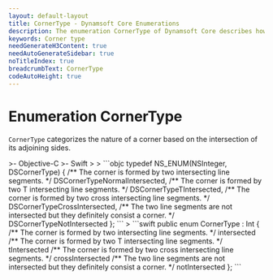 ```yaml
---
layout: default-layout
title: CornerType - Dynamsoft Core Enumerations
description: The enumeration CornerType of Dynamsoft Core describes how the corner is formed by its sides.
keywords: Corner type
needGenerateH3Content: true
needAutoGenerateSidebar: true
noTitleIndex: true
breadcrumbText: CornerType
codeAutoHeight: true
---
```


# Enumeration CornerType

`CornerType` categorizes the nature of a corner based on the intersection of its adjoining sides.

<div class="sample-code-prefix template2"></div>
   >- Objective-C
   >- Swift
   >
>
```objc
typedef NS_ENUM(NSInteger, DSCornerType)
{
   /** The corner is formed by two intersecting line segments. */
   DSCornerTypeNormalIntersected,
   /** The corner is formed by two T intersecting line segments. */
   DSCornerTypeTIntersected,
   /** The corner is formed by two cross intersecting line segments. */
   DSCornerTypeCrossIntersected,
   /** The two line segments are not intersected but they definitely consist a corner. */
   DSCornerTypeNotIntersected
};
```
>
```swift
public enum CornerType : Int
{
   /** The corner is formed by two intersecting line segments. */
   intersected
   /** The corner is formed by two T intersecting line segments. */
   tIntersected
   /** The corner is formed by two cross intersecting line segments. */
   crossIntersected
   /** The two line segments are not intersected but they definitely consist a corner. */
   notIntersected
};
```
